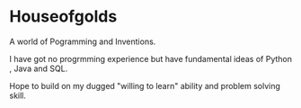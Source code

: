 # Houseofgolds
A world of Pogramming and Inventions.

I have got no progrmming experience but have fundamental ideas of Python , Java and SQL.

Hope to build on my dugged "willing to learn" ability and problem solving skill. 
